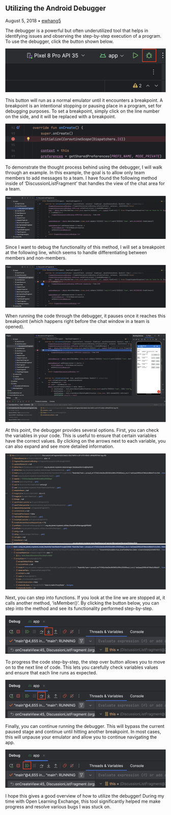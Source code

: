 ## Utilizing the Android Debugger
August 5, 2018 • [ewhang5](https://github.com/ewhang5)

The debugger is a powerful but often underutilized tool that helps in identifying issues and observing the step-by-step execution of a program. To use the debugger, click the button shown below.

![](images/debugger.png)

This button will run as a normal emulator until it encounters a breakpoint. A breakpoint is an intentional stopping or pausing place in a program, set for debugging purposes. To set a breakpoint, simply click on the line number on the side, and it will be replaced with a breakpoint.

![](images/breakpoint.png)

To demonstrate the thought process behind using the debugger, I will walk through an example. In this example, the goal is to allow only team members to add messages to a team. I have found the following method inside of ‘DiscussionListFragment’ that handles the view of the chat area for a team.

![](images/function_example.png)

Since I want to debug the functionality of this method, I will set a breakpoint at the following line, which seems to handle differentiating between members and non-members.

![](images/function_breakpoint.png)

When running the code through the debugger, it pauses once it reaches this breakpoint (which happens right before the chat window in a team is opened).

![](images/paused_emulator.png)

At this point, the debugger provides several options. First, you can check the variables in your code. This is useful to ensure that certain variables have the correct values. By clicking on the arrows next to each variable, you can also expand and see more detailed information.

![](images/var_info.png)
![](images/extended_var_info.png)

Next, you can step into functions. If you look at the line we are stopped at, it calls another method, ‘isMember()’. By clicking the button below, you can step into the method and see its functionality performed step-by-step.

![](images/step_into.png)

To progress the code step-by-step, the step over button allows you to move on to the next line of code. This lets you carefully check variables values and ensure that each line runs as expected.

![](images/step_over.png)

Finally, you can continue running the debugger. This will bypass the current paused stage and continue until hitting another breakpoint. In most cases, this will unpause your emulator and allow you to continue navigating the app.

![](images/resume.png)

I hope this gives a good overview of how to utilize the debugger! During my time with Open Learning Exchange, this tool significantly helped me make progress and resolve various bugs I was stuck on.